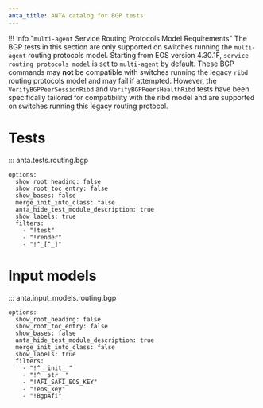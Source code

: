 ```yaml
---
anta_title: ANTA catalog for BGP tests
---
```

<!--
  ~ Copyright (c) 2023-2025 Arista Networks, Inc.
  ~ Use of this source code is governed by the Apache License 2.0
  ~ that can be found in the LICENSE file.
  -->

!!! info "`multi-agent` Service Routing Protocols Model Requirements"
    The BGP tests in this section are only supported on switches running the `multi-agent` routing protocols model. Starting from EOS version 4.30.1F, `service routing protocols model` is set to `multi-agent` by default. These BGP commands may **not** be compatible with switches running the legacy `ribd` routing protocols model and may fail if attempted.
    However, the `VerifyBGPPeerSessionRibd` and `VerifyBGPPeersHealthRibd` tests have been specifically tailored for compatibility with the ribd model and are supported on switches running this legacy routing protocol.

# Tests

::: anta.tests.routing.bgp

    options:
      show_root_heading: false
      show_root_toc_entry: false
      show_bases: false
      merge_init_into_class: false
      anta_hide_test_module_description: true
      show_labels: true
      filters:
        - "!test"
        - "!render"
        - "!^_[^_]"

# Input models

::: anta.input_models.routing.bgp

    options:
      show_root_heading: false
      show_root_toc_entry: false
      show_bases: false
      anta_hide_test_module_description: true
      merge_init_into_class: false
      show_labels: true
      filters:
        - "!^__init__"
        - "!^__str__"
        - "!AFI_SAFI_EOS_KEY"
        - "!eos_key"
        - "!BgpAfi"
